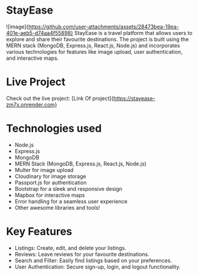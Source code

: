 # StayEase
![image]{https://github.com/user-attachments/assets/28473bea-19ea-401e-aeb5-d74aa4f55898}
StayEase is a travel platform that allows users to explore and share their favourite destinations. The project is built using the MERN stack (MongoDB, Express.js, React.js, Node.js) and incorporates various technologies for features like image upload, user authentication, and interactive maps.

# Live Project
Check out the live project: [Link Of project]{https://stayease-zm7x.onrender.com}

# Technologies used
- Node.js
- Express.js
- MongoDB
- MERN Stack (MongoDB, Express.js, React.js, Node.js)
- Multer for image upload
- Cloudinary for image storage
- Passport.js for authentication
- Bootstrap for a sleek and responsive design
- Mapbox for interactive maps
- Error handling for a seamless user experience
- Other awesome libraries and tools!

# Key Features
- Listings: Create, edit, and delete your listings.
- Reviews: Leave reviews for your favourite destinations.
- Search and Filter: Easily find listings based on your preferences.
- User Authentication: Secure sign-up, login, and logout functionality.
